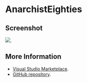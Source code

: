 # AnarchistEighties



## Screenshot
![](https://raw.githubusercontent.com/gerane/VSCodeThemes/master/gerane.Theme-AnarchistEighties/screenshot.PNG).


## More Information
* [Visual Studio Marketplace](https://marketplace.visualstudio.com/items/gerane.Theme-AnarchistEighties).
* [GitHub repository](https://github.com/gerane/VSCodeThemes).
